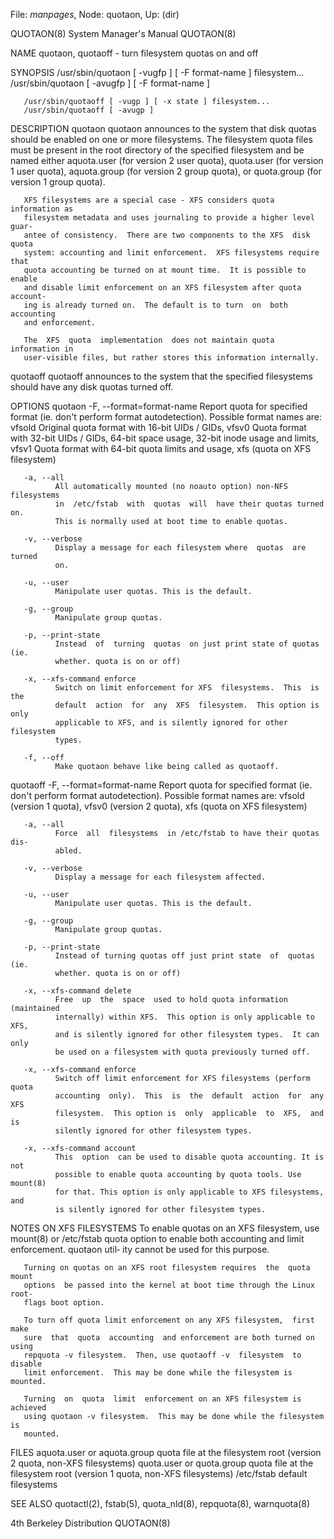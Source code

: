File: *manpages*,  Node: quotaon,  Up: (dir)

QUOTAON(8)                  System Manager's Manual                 QUOTAON(8)



NAME
       quotaon, quotaoff - turn filesystem quotas on and off

SYNOPSIS
       /usr/sbin/quotaon [ -vugfp ] [ -F format-name ] filesystem...
       /usr/sbin/quotaon [ -avugfp ] [ -F format-name ]

       /usr/sbin/quotaoff [ -vugp ] [ -x state ] filesystem...
       /usr/sbin/quotaoff [ -avugp ]

DESCRIPTION
   quotaon
       quotaon  announces  to the system that disk quotas should be enabled on
       one or more filesystems. The filesystem quota files must be present  in
       the  root  directory  of  the  specified filesystem and be named either
       aquota.user (for version 2 user quota), quota.user (for version 1  user
       quota),  aquota.group  (for version 2 group quota), or quota.group (for
       version 1 group quota).

       XFS filesystems are a special case - XFS considers quota information as
       filesystem metadata and uses journaling to provide a higher level guar‐
       antee of consistency.  There are two components to the XFS  disk  quota
       system: accounting and limit enforcement.  XFS filesystems require that
       quota accounting be turned on at mount time.  It is possible to  enable
       and disable limit enforcement on an XFS filesystem after quota account‐
       ing is already turned on.  The default is to turn  on  both  accounting
       and enforcement.

       The  XFS  quota  implementation  does not maintain quota information in
       user-visible files, but rather stores this information internally.

   quotaoff
       quotaoff announces to the system that the specified filesystems  should
       have any disk quotas turned off.

OPTIONS
   quotaon
       -F, --format=format-name
              Report  quota  for  specified  format  (ie. don't perform format
              autodetection).  Possible  format  names  are:  vfsold  Original
              quota  format  with  16-bit UIDs / GIDs, vfsv0 Quota format with
              32-bit UIDs / GIDs, 64-bit space usage, 32-bit inode  usage  and
              limits,  vfsv1  Quota format with 64-bit quota limits and usage,
              xfs (quota on XFS filesystem)

       -a, --all
              All automatically mounted (no noauto option) non-NFS filesystems
              in  /etc/fstab  with  quotas  will  have their quotas turned on.
              This is normally used at boot time to enable quotas.

       -v, --verbose
              Display a message for each filesystem where  quotas  are  turned
              on.

       -u, --user
              Manipulate user quotas. This is the default.

       -g, --group
              Manipulate group quotas.

       -p, --print-state
              Instead  of  turning  quotas  on just print state of quotas (ie.
              whether. quota is on or off)

       -x, --xfs-command enforce
              Switch on limit enforcement for XFS  filesystems.  This  is  the
              default  action  for  any  XFS  filesystem.  This option is only
              applicable to XFS, and is silently ignored for other  filesystem
              types.

       -f, --off
              Make quotaon behave like being called as quotaoff.

   quotaoff
       -F, --format=format-name
              Report  quota  for  specified  format  (ie. don't perform format
              autodetection).  Possible format names are:  vfsold  (version  1
              quota), vfsv0 (version 2 quota), xfs (quota on XFS filesystem)

       -a, --all
              Force  all  filesystems  in /etc/fstab to have their quotas dis‐
              abled.

       -v, --verbose
              Display a message for each filesystem affected.

       -u, --user
              Manipulate user quotas. This is the default.

       -g, --group
              Manipulate group quotas.

       -p, --print-state
              Instead of turning quotas off just print state  of  quotas  (ie.
              whether. quota is on or off)

       -x, --xfs-command delete
              Free  up  the  space  used to hold quota information (maintained
              internally) within XFS.  This option is only applicable to  XFS,
              and is silently ignored for other filesystem types.  It can only
              be used on a filesystem with quota previously turned off.

       -x, --xfs-command enforce
              Switch off limit enforcement for XFS filesystems (perform  quota
              accounting  only).  This  is  the  default  action  for  any XFS
              filesystem.  This option is  only  applicable  to  XFS,  and  is
              silently ignored for other filesystem types.

       -x, --xfs-command account
              This  option  can be used to disable quota accounting. It is not
              possible to enable quota accounting by quota tools. Use mount(8)
              for that. This option is only applicable to XFS filesystems, and
              is silently ignored for other filesystem types.

NOTES ON XFS FILESYSTEMS
       To enable quotas on an XFS filesystem, use mount(8) or /etc/fstab quota
       option  to enable both accounting and limit enforcement.  quotaon util‐
       ity cannot be used for this purpose.

       Turning on quotas on an XFS root filesystem requires  the  quota  mount
       options  be passed into the kernel at boot time through the Linux root‐
       flags boot option.

       To turn off quota limit enforcement on any XFS filesystem,  first  make
       sure  that  quota  accounting  and enforcement are both turned on using
       repquota -v filesystem.  Then, use quotaoff -v  filesystem  to  disable
       limit enforcement.  This may be done while the filesystem is mounted.

       Turning  on  quota  limit  enforcement on an XFS filesystem is achieved
       using quotaon -v filesystem.  This may be done while the filesystem  is
       mounted.

FILES
       aquota.user or aquota.group
                           quota file at the filesystem root (version 2 quota,
                           non-XFS filesystems)
       quota.user or quota.group
                           quota file at the filesystem root (version 1 quota,
                           non-XFS filesystems)
       /etc/fstab          default filesystems

SEE ALSO
       quotactl(2), fstab(5), quota_nld(8), repquota(8), warnquota(8)



4th Berkeley Distribution                                           QUOTAON(8)
